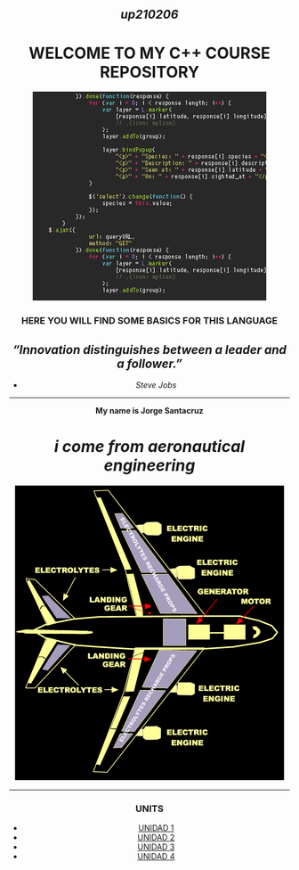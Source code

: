 <div align= "center">

## *up210206*

# WELCOME TO MY C++ COURSE REPOSITORY

![ERROR AL CARGAR IMAGEN](https://github.com/Up210206a/up210206_cpp/blob/main/IMAGENES/giphy-6.gif)


### HERE YOU WILL FIND SOME BASICS FOR THIS LANGUAGE


## *“Innovation distinguishes between a leader and a follower.”*
 - *Steve Jobs*
---

**My name is Jorge Santacruz**

# *i come from aeronautical engineering* 

![ERROR](https://github.com/Up210206a/up210206_cpp/blob/main/IMAGENES/zbXTV5X.gif)

***



<div align= "center">



### **UNITS** 

 

 - [UNIDAD 1](https://github.com/Up210206a/up210206_cpp/tree/main/U1)
 - [UNIDAD 2](https://github.com/Up210206a/up210206_cpp/tree/main/U2)
 - [UNIDAD 3](https://github.com/Up210206a/up210206_cpp/tree/main/U3)
 - [UNIDAD 4](https://github.com/Up210206a/up210206_cpp/tree/main/U4)

 

